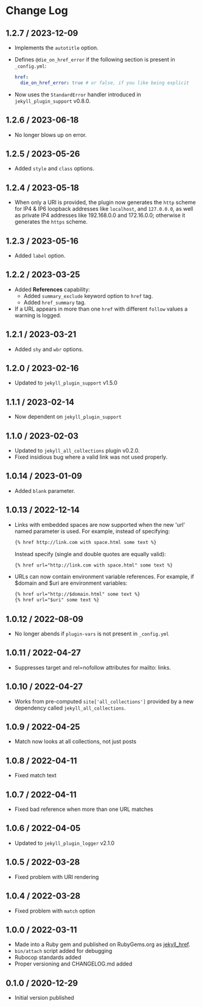 # Change Log

## 1.2.7 / 2023-12-09

* Implements the `autotitle` option.
* Defines `@die_on_href_error` if the following section is present in `_config.yml`:

  ```yaml
  href:
    die_on_href_error: true # or false, if you like being explicit
  ```

* Now uses the `StandardError` handler introduced in `jekyll_plugin_support` v0.8.0.


## 1.2.6 / 2023-06-18

* No longer blows up on error.


## 1.2.5 / 2023-05-26

* Added `style` and `class` options.


## 1.2.4 / 2023-05-18

* When only a URI is provided, the plugin now generates the `http` scheme for IP4 & IP6 loopback addresses like
  `localhost`, and `127.0.0.0`, as well as private IP4 addresses like 192.168.0.0 and 172.16.0.0;
  otherwise it generates the `https` scheme.


## 1.2.3 / 2023-05-16

* Added `label` option.


## 1.2.2 / 2023-03-25

* Added **References** capability:
  * Added `summary_exclude` keyword option to `href` tag.
  * Added `href_summary` tag.
* If a URL appears in more than one `href` with different `follow` values a warning is logged.


## 1.2.1 / 2023-03-21

* Added `shy` and `wbr` options.


## 1.2.0 / 2023-02-16

* Updated to `jekyll_plugin_support` v1.5.0


## 1.1.1 / 2023-02-14

* Now dependent on `jekyll_plugin_support`


## 1.1.0 / 2023-02-03

* Updated to `jekyll_all_collections` plugin v0.2.0.
* Fixed insidious bug where a valid link was not used properly.


## 1.0.14 / 2023-01-09

* Added `blank` parameter.


## 1.0.13 / 2022-12-14

* Links with embedded spaces are now supported when the new 'url' named parameter is used. For example, instead of specifying:

  ```html
  {% href http://link.com with space.html some text %}
  ```

  Instead specify (single and double quotes are equally valid):

  ```html
  {% href url="http://link.com with space.html" some text %}
  ```

* URLs can now contain environment variable references. For example, if $domain and $uri are environment variables:

  ```html
  {% href url="http://$domain.html" some text %}
  {% href url="$uri" some text %}
  ```


## 1.0.12 / 2022-08-09

* No longer abends if `plugin-vars` is not present in `_config.yml`


## 1.0.11 / 2022-04-27

* Suppresses target and rel=nofollow attributes for mailto: links.


## 1.0.10 / 2022-04-27

* Works from pre-computed `site['all_collections']` provided by a new dependency called `jekyll_all_collections`.


## 1.0.9 / 2022-04-25

* Match now looks at all collections, not just posts


## 1.0.8 / 2022-04-11

* Fixed match text


## 1.0.7 / 2022-04-11

* Fixed bad reference when more than one URL matches


## 1.0.6 / 2022-04-05

* Updated to `jekyll_plugin_logger` v2.1.0


## 1.0.5 / 2022-03-28

* Fixed problem with URI rendering


## 1.0.4 / 2022-03-28

* Fixed problem with `match` option


## 1.0.0 / 2022-03-11

* Made into a Ruby gem and published on RubyGems.org as [jekyll_href](https://rubygems.org/gems/jekyll_href).
* `bin/attach` script added for debugging
* Rubocop standards added
* Proper versioning and CHANGELOG.md added


## 0.1.0 / 2020-12-29

* Initial version published
